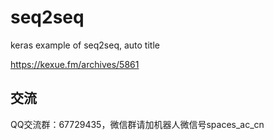 # seq2seq

keras example of seq2seq, auto title

https://kexue.fm/archives/5861

## 交流
QQ交流群：67729435，微信群请加机器人微信号spaces_ac_cn
